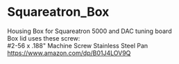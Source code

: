 # Squareatron_Box
Housing Box for Squareatron 5000 and DAC tuning board \
Box lid uses these screw:\
#2-56 x .188" Machine Screw Stainless Steel Pan\
https://www.amazon.com/dp/B01J4LOV9Q
